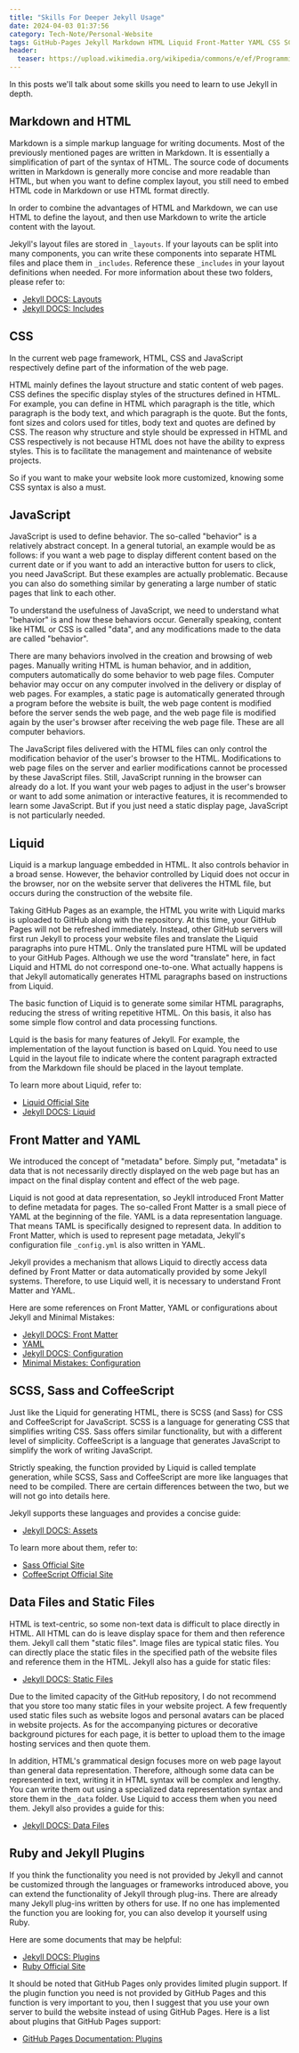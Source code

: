 ```yaml
---
title: "Skills For Deeper Jekyll Usage"
date: 2024-04-03 01:37:56
category: Tech-Note/Personal-Website
tags: GitHub-Pages Jekyll Markdown HTML Liquid Front-Matter YAML CSS SCSS Sass JavaScript CoffeeScript Ruby
header:
  teaser: https://upload.wikimedia.org/wikipedia/commons/e/ef/Programming_code.jpg
---
```


In this posts we'll talk about some skills you need to learn to use Jekyll in depth.

## Markdown and HTML

Markdown is a simple markup language for writing documents. Most of the previously mentioned pages are written in Markdown. It is essentially a simplification of part of the syntax of HTML. The source code of documents written in Markdown is generally more concise and more readable than HTML, but when you want to define complex layout, you still need to embed HTML code in Markdown or use HTML format directly.

In order to combine the advantages of HTML and Markdown, we can use HTML to define the layout, and then use Markdown to write the article content with the layout.

Jekyll's layout files are stored in `_layouts`. If your layouts can be split into many components, you can write these components into separate HTML files and place them in `_includes`. Reference these `_includes` in your layout definitions when needed. For more information about these two folders, please refer to:

* [Jekyll DOCS: Layouts](https://jekyllrb.com/docs/layouts/)
* [Jekyll DOCS: Includes](https://jekyllrb.com/docs/includes/)

## CSS

In the current web page framework, HTML, CSS and JavaScript respectively define part of the information of the web page.

HTML mainly defines the layout structure and static content of web pages. CSS defines the specific display styles of the structures defined in HTML. For example, you can define in HTML which paragraph is the title, which paragraph is the body text, and which paragraph is the quote. But the fonts, font sizes and colors used for titles, body text and quotes are defined by CSS. The reason why structure and style should be expressed in HTML and CSS respectively is not because HTML does not have the ability to express styles. This is to facilitate the management and maintenance of website projects.

So if you want to make your website look more customized, knowing some CSS syntax is also a must.

## JavaScript

JavaScript is used to define behavior. The so-called "behavior" is a relatively abstract concept. In a general tutorial, an example would be as follows: if you want a web page to display different content based on the current date or if you want to add an interactive button for users to click, you need JavaScript. But these examples are actually problematic. Because you can also do something similar by generating a large number of static pages that link to each other.

To understand the usefulness of JavaScript, we need to understand what "behavior" is and how these behaviors occur. Generally speaking, content like HTML or CSS is called "data", and any modifications made to the data are called "behavior".

There are many behaviors involved in the creation and browsing of web pages. Manually writing HTML is human behavior, and in addition, computers automatically do some behavior to web page files. Computer behavior may occur on any computer involved in the delivery or display of web pages. For examples, a static page is automatically generated through a program before the website is built, the web page content is modified before the server sends the web page, and the web page file is modified again by the user's browser after receiving the web page file. These are all computer behaviors.

The JavaScript files delivered with the HTML files can only control the modification behavior of the user's browser to the HTML. Modifications to web page files on the server and earlier modifications cannot be processed by these JavaScript files. Still, JavaScript running in the browser can already do a lot. If you want your web pages to adjust in the user's browser or want to add some animation or interactive features, it is recommended to learn some JavaScript. But if you just need a static display page, JavaScript is not particularly needed.

## Liquid

Liquid is a markup language embedded in HTML. It also controls behavior in a broad sense. However, the behavior controlled by Liquid does not occur in the browser, nor on the website server that deliveres the HTML file, but occurs during the construction of the website file.

Taking GitHub Pages as an example, the HTML you write with Liquid marks is uploaded to GitHub along with the repository. At this time, your GitHub Pages will not be refreshed immediately. Instead, other GitHub servers will first run Jekyll to process your website files and translate the Liquid paragraphs into pure HTML. Only the translated pure HTML will be updated to your GitHub Pages. Although we use the word "translate" here, in fact Liquid and HTML do not correspond one-to-one. What actually happens is that Jekyll automatically generates HTML paragraphs based on instructions from Liquid.

The basic function of Liquid is to generate some similar HTML paragraphs, reducing the stress of writing repetitive HTML. On this basis, it also has some simple flow control and data processing functions.

Lquid is the basis for many features of Jekyll. For example, the implementation of the layout function is based on Lquid. You need to use Lquid in the layout file to indicate where the content paragraph extracted from the Markdown file should be placed in the layout template.

To learn more about Liquid, refer to:

* [Liquid Official Site](https://shopify.github.io/liquid/)
* [Jekyll DOCS: Liquid](https://jekyllrb.com/docs/liquid/)

## Front Matter and YAML

We introduced the concept of "metadata" before. Simply put, "metadata" is data that is not necessarily directly displayed on the web page but has an impact on the final display content and effect of the web page.

Liquid is not good at data representation, so Jeykll introduced Front Matter to define metadata for pages. The so-called Front Matter is a small piece of YAML at the beginning of the file. YAML is a data representation language. That means TAML is specifically designed to represent data. In addition to Front Matter, which is used to represent page metadata, Jekyll's configuration file `_config.yml` is also written in YAML.

Jekyll provides a mechanism that allows Liquid to directly access data defined by Front Matter or data automatically provided by some Jekyll systems. Therefore, to use Liquid well, it is necessary to understand Front Matter and YAML.

Here are some references on Front Matter, YAML or configurations about Jekyll and Minimal Mistakes:

* [Jekyll DOCS: Front Matter](https://jekyllrb.com/docs/front-matter/)
* [YAML](https://yaml.org/)
* [Jekyll DOCS: Configuration](https://jekyllrb.com/docs/configuration/)
* [Minimal Mistakes: Configuration](https://mmistakes.github.io/minimal-mistakes/docs/configuration/)

## SCSS, Sass and CoffeeScript

Just like the Liquid for generating HTML, there is SCSS (and Sass) for CSS and CoffeeScript for JavaScript. SCSS is a language for generating CSS that simplifies writing CSS. Sass offers similar functionality, but with a different level of simplicity. CoffeeScript is a language that generates JavaScript to simplify the work of writing JavaScript.

Strictly speaking, the function provided by Liquid is called template generation, while SCSS, Sass and CoffeeScript are more like languages that need to be compiled. There are certain differences between the two, but we will not go into details here.

Jekyll supports these languages and provides a concise guide:

* [Jekyll DOCS: Assets](https://jekyllrb.com/docs/assets/)

To learn more about them, refer to:

* [Sass Official Site](https://sass-lang.com/)
* [CoffeeScript Official Site](https://coffeescript.org/)

## Data Files and Static Files

HTML is text-centric, so some non-text data is difficult to place directly in HTML. All HTML can do is leave display space for them and then reference them. Jekyll call them "static files". Image files are typical static files. You can directly place the static files in the specified path of the website files and reference them in the HTML. Jekyll also has a guide for static files:

* [Jekyll DOCS: Static Files](https://jekyllrb.com/docs/static-files/)

Due to the limited capacity of the GitHub repository, I do not recommend that you store too many static files in your website project. A few frequently used static files such as website logos and personal avatars can be placed in website projects. As for the accompanying pictures or decorative background pictures for each page, it is better to upload them to the image hosting services and then quote them.

In addition, HTML's grammatical design focuses more on web page layout than general data representation. Therefore, although some data can be represented in text, writing it in HTML syntax will be complex and lengthy. You can write them out using a specialized data representation syntax and store them in the `_data` folder. Use Liquid to access them when you need them. Jekyll also provides a guide for this:

* [Jekyll DOCS: Data Files](https://jekyllrb.com/docs/datafiles/)

## Ruby and Jekyll Plugins

If you think the functionality you need is not provided by Jekyll and cannot be customized through the languages or frameworks introduced above, you can extend the functionality of Jekyll through plug-ins. There are already many Jekyll plug-ins written by others for use. If no one has implemented the function you are looking for, you can also develop it yourself using Ruby.

Here are some documents that may be helpful:

* [Jekyll DOCS: Plugins](https://jekyllrb.com/docs/plugins/)
* [Ruby Official Site](https://www.ruby-lang.org/en/)

It should be noted that GitHub Pages only provides limited plugin support. If the plugin function you need is not provided by GitHub Pages and this function is very important to you, then I suggest that you use your own server to build the website instead of using GitHub Pages. Here is a list about plugins that GitHub Pages support:

* [GitHub Pages Documentation: Plugins](https://docs.github.com/en/pages/setting-up-a-github-pages-site-with-jekyll/about-github-pages-and-jekyll#plugins)
